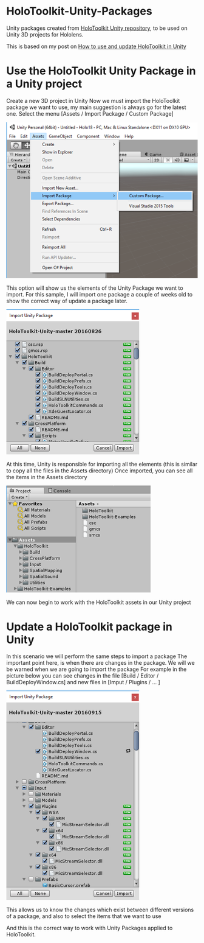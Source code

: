 # HoloToolkit-Unity-Packages
Unity packages created from [HoloToolkit Unity repository](https://github.com/Microsoft/HoloToolkit-Unity), to be used on Unity 3D projects for Hololens.

This is based on my post on [How to use and update HoloToolkit in Unity](https://elbruno.com/2016/09/16/hololens-this-is-the-right-way-to-wotk-with-unity-packages-and-holotoolkit/)

# Use the HoloToolkit Unity Package in a Unity project

Create a new 3D project in Unity
Now we must import the HoloToolkit package we want to use, my main suggestion is always go for the latest one.
Select the menu [Assets / Import Package / Custom Package]

![Images/clipboard11](Images/clipboard11.png)

This option will show us the elements of the Unity Package we want to import. For this sample, I will import one package a couple of weeks old to show the correct way of update a package later.

![Images/clipboard12](Images/clipboard12.png)

At this time, Unity is responsible for importing all the elements (this is similar to copy all the files in the Assets directory)
Once imported, you can see all the items in the Assets directory

![Images/clipboard14](Images/clipboard14.png)

We can now begin to work with the HoloToolkit assets in our Unity project

# Update a HoloToolkit package in Unity

In this scenario we will perform the same steps to import a package
The important point here, is when there are changes in the package. We will we be warned when we are going to import the package
For example in the picture below you can see changes in the file [Build / Editor / BuildDeployWindow.cs] and new files in [Imput / Plugins / … ]

![Images/clipboard15](Images/clipboard15.png)

This allows us to know the changes which exist between different versions of a package, and also to select the items that we want to use
 

And this is the correct way to work with Unity Packages applied to HoloToolkit.
